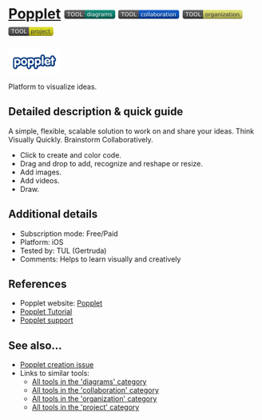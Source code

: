 # [Popplet](https://www.popplet.com/)  [<img src="images/diagrams.png" align="bottom">](https://github.com/e-CLOSE/Toolbox/issues?q=label%3A01_TOOL+label%3Adiagrams) [<img src="images/collaboration.png" align="bottom">](https://github.com/e-CLOSE/Toolbox/issues?q=label%3A01_TOOL+label%3Acollaboration) [<img src="images/organization.png" align="bottom">](https://github.com/e-CLOSE/Toolbox/issues?q=label%3A01_TOOL+label%3Aorganization) [<img src="images/project.png" align="bottom">](https://github.com/e-CLOSE/Toolbox/issues?q=label%3A01_TOOL+label%3Aproject)

[<img src="images/popplet2.png" align="bottom" height="50" alt="popplet2 Logo">](https://www.popplet.com/)

Platform to visualize ideas.


## Detailed description & quick guide

A simple, flexible, scalable solution to work on and share your ideas. Think Visually Quickly. Brainstorm Collaboratively.

- Click to create and color code.
- Drag and drop to add, recognize and reshape or resize.
- Add images.
- Add videos.
- Draw.

## Additional details

- Subscription mode: Free/Paid
- Platform: iOS
- Tested by: TUL (Gertruda)
- Comments: Helps to learn visually and creatively


## References

- Popplet website: [Popplet](https://www.popplet.com/)
- [Popplet Tutorial](https://www.youtube.com/watch?v=HdGbELqaIYk)
- [Popplet support](https://www.popplet.com/support/)


## See also...

- [Popplet creation issue](https://github.com/e-CLOSE/Toolbox/issues/153)
- Links to similar tools:
  - [All tools in the 'diagrams' category](https://github.com/e-CLOSE/Toolbox/issues?q=label%3A01_TOOL+label%3Adiagrams)
  - [All tools in the 'collaboration' category](https://github.com/e-CLOSE/Toolbox/issues?q=label%3A01_TOOL+label%3Acollaboration)
  - [All tools in the 'organization' category](https://github.com/e-CLOSE/Toolbox/issues?q=label%3A01_TOOL+label%3Aorganization)
  - [All tools in the 'project' category](https://github.com/e-CLOSE/Toolbox/issues?q=label%3A01_TOOL+label%3Aproject)
